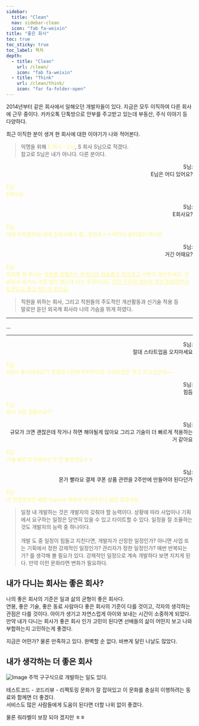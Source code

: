 ```yaml
---
sidebar:
  title: "Clean"
  nav: sidebar-clean
  icon: "fab fa-weixin"
title: "좋은 회사"
toc: true
toc_sticky: true
toc_label: 목차
depth: 
  - title: "Clean"
    url: /clean/
    icon: "fab fa-weixin"
  - title: "Think"
    url: /clean/think/
    icon: "far fa-folder-open"
---
```

2014년부터 같은 회사에서 일해오던 개발자들이 있다. 지금은 모두 이직하여 다른 회사에 근무 중이다.
카카오톡 단톡방으로 안부를 주고받고 있는데 부동산, 주식 이야기 등 다양하다.

최근 이직한 분이 생겨 현 회사에 대한 이야기가 나와 적어본다.

>익명을 위해 <span style="color:#fcf787">E 회사 - E님</span>, S 회사 S님으로 적겠다.<br/>참고로 S님은 내가 아니다. 다른 분이다.

<div style="text-align: right">S님:<br/>
E님은 어디 있어요?</div>

<span style="color:#fcf787">E님:<br/>
E회사요</span>

<div style="text-align: right">S님:<br/>
E회사요?</div>

<span style="color:#fcf787">E님:<br/>
네에 이직했어요
네에 전회사에서 힘...들었죠ㅎㅎ버티다 흘러흘러 여기로</span>

<div style="text-align: right">S님:<br/>
거긴 어때요?</div>

<span style="color:#fcf787">E님:<br/>
이직한 현 회사는 <u>직원들 위해주는 분위기라 자유롭고 챙겨주고</u> 나쁘지 않은듯해요.
오래되서 레거시 걱정 많이 했는데 다는 못걷어내도 <u>각자 꾸준히 알아서 개선 활동하면서 트랜드도 쫓고 하는거 같아요.</u></span>

>직원을 위하는 회사, 그리고 직원들의 주도적인 개선활동과 신기술 적용 등<br/>
말로만 듣던 외국계 회사라 나의 가슴을 뛰게 하였다.<br/>

---
...  

---
<div style="text-align: right">S님:<br/>
절대 스타트업음 오지마세요</div>

<span style="color:#fcf787">E님:<br/>
S회사 좋다던데요?? 창업하기전에 마지막으로 스타트업은 찍고 하고싶은데~~</span>

<div style="text-align: right">S님:<br/>
힘듬</div>

<span style="color:#fcf787">E님:<br/>
뭐가 가장 힘들어요??</span>

<div style="text-align: right">S님:<br/>
규모가 크면 괜찮은데 작거나 하면 해야될게 많아요 그리고 기술이 더 빠르게 적용하는거 같아요</div>

<span style="color:#fcf787">E님:<br/>
기술 빠르게 적용하는거 전 좋은데요ㅎㅎ</span>

<div style="text-align: right">S님:<br/>
몬가 빨라요 결제 쿠폰 상품 관련을 2주만에 만들어야 된다던가</div>

<span style="color:#fcf787">E님:<br/>
아 안정성보단 빠른 feature 적용이 우선이구나 쉽진 않겠네요</span>

>일정 내 개발하는 것은 개발자의 갖춰야 할 능력이다. 상황에 따라 사업이나 기획에서 요구하는 일정은 당연히 있을 수 있고 타이트할 수 있다. 일정을 잘 조율하는 것도 개발자의 능력 중 하나이다.<br/><br/>개발 도 중 일정이 힘들고 지친다면, 개발자가 산정한 일정인가? 아니면 사업 또는 기획에서 정한 강제적인 일정인가? 관리자가 정한 일정인가? 매번 반복되는가? 를 생각해 볼 필요가 있다. 강제적인 일정으로 계속 개발하다 보면 지치게 된다. 만약 이런 문화라면 변화가 필요하다.

## 내가 다니는 회사는 좋은 회사?

나의 좋은 회사의 기준은 일과 삶의 균형이 좋은 회사다.  
연봉, 좋은 기술, 좋은 동료 사람마다 좋은 회사의 기준이 다를 것이고, 각자의 생각하는 관점은 다를 것이다.
아이가 생기고 자연스럽게 아이와 보내는 시간이 소중하게 되었다.
만약 내가 다니는 회사가 좋은 회사 인가 고민이 된다면 선배들의 삶이 어떤지 보고 나와 부합하는지 고민하는게 좋겠다.

지금은 어떤가? 물론 만족하고 있다. 완벽할 순 없다.
바쁘게 달린 나날도 많았다. 
## 내가 생각하는 더 좋은 회사
![Image](https://drive.google.com/uc?export=view&id=1ABcyG4y368QNEgyEbNLh4mvD9b8Bbo1G)
주먹 구구식으로 개발하는 일도 있다.

테스트코드 - 코드리뷰 - 리펙토링 문화가 잘 잡혀있고 이 문화를 충실히 이행하려는 동료와 함께면 더 좋겠다.  
서비스도 많은 사람들에게 도움이 된다면 더할 나위 없이 좋겠다.

물론 워라벨이 보장 되야 겠지만 ㅎㅎ
